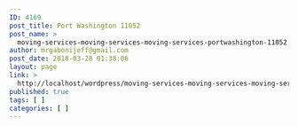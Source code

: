 ```yaml
---
ID: 4169
post_title: Port Washington 11052
post_name: >
  moving-services-moving-services-moving-services-portwashington-11052
author: mrgabonijeff@gmail.com
post_date: 2018-03-28 01:38:06
layout: page
link: >
  http://localhost/wordpress/moving-services-moving-services-moving-services-portwashington-11052/
published: true
tags: [ ]
categories: [ ]
---
```

